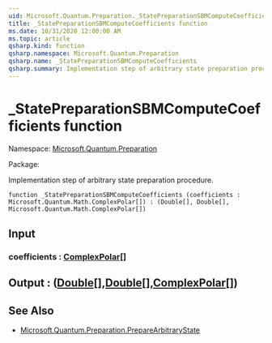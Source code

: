 ```yaml
---
uid: Microsoft.Quantum.Preparation._StatePreparationSBMComputeCoefficients
title: _StatePreparationSBMComputeCoefficients function
ms.date: 10/31/2020 12:00:00 AM
ms.topic: article
qsharp.kind: function
qsharp.namespace: Microsoft.Quantum.Preparation
qsharp.name: _StatePreparationSBMComputeCoefficients
qsharp.summary: Implementation step of arbitrary state preparation procedure.
---
```


# _StatePreparationSBMComputeCoefficients function

Namespace: [Microsoft.Quantum.Preparation](xref:Microsoft.Quantum.Preparation)

Package: [](https://nuget.org/packages/)


Implementation step of arbitrary state preparation procedure.

```qsharp
function _StatePreparationSBMComputeCoefficients (coefficients : Microsoft.Quantum.Math.ComplexPolar[]) : (Double[], Double[], Microsoft.Quantum.Math.ComplexPolar[])
```


## Input

### coefficients : [ComplexPolar](xref:Microsoft.Quantum.Math.ComplexPolar)[]





## Output : ([Double](xref:microsoft.quantum.lang-ref.double)[],[Double](xref:microsoft.quantum.lang-ref.double)[],[ComplexPolar](xref:Microsoft.Quantum.Math.ComplexPolar)[])



## See Also

- [Microsoft.Quantum.Preparation.PrepareArbitraryState](xref:Microsoft.Quantum.Preparation.PrepareArbitraryState)
